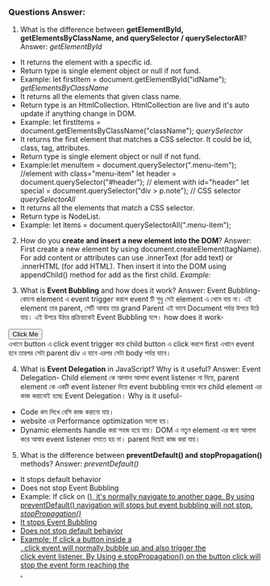 ### Questions Answer:

1. What is the difference between **getElementById, getElementsByClassName, and querySelector / querySelectorAll**?
   Answer:
   _getElementById_

- It returns the element with a specific id.
- Return type is single element object or null if not fund.
- Example: let firstItem = document.getElementById("idName");
  _getElementsByClassName_
- It returns all the elements that given class name.
- Return type is an HtmlCollection. HtmlCollection are live and it's auto update if anything change in DOM.
- Example: let firstItems = document.getElementsByClassName("className");
  _querySelector_
- It returns the first element that matches a CSS selector. It could be id, class, tag, attributes.
- Return type is single element object or null if not fund.
- Example:let menuItem = document.querySelector(".menu-item"); //element with class="menu-item"
  let header = document.querySelector("#header"); // element with id="header"
  let special = document.querySelector("div > p.note"); // CSS selector
  _querySelectorAll_
- It returns all the elements that match a CSS selector.
- Return type is NodeList.
- Example: let items = document.querySelectorAll(".menu-item");

2. How do you **create and insert a new element into the DOM**?
Answer: First create a new element by using document.createElement(tagName). For add content or attributes
can use .innerText (for add text) or .innerHTML (for add HTML). Then insert it into the DOM using appendChild()
method for add as the first child.
_Example:_
<div id="container"></div>

<script>
  let newPara = document.createElement("p");
  newPara.innerHTML = "<p> This is a new paragraph! </p>";
  document.getElementById("container").appendChild(newPara);
</script>

3. What is **Event Bubbling** and how does it work?
Answer:
Event Bubbling-
কোনো element এ event trigger করলে event টি শুধু সেই element এ থেমে যায় না। এই element তার parent,
সেটি আবার তার grand Parent এই ভাবে Document পর্যন্ত উপরে উঠে যায়। এই উপরে উঠার প্রক্রিয়াকেই Event Bubbling বলে।
how does it work-
<div id="parent">
  <button id="child">Click Me</button>
</div>
এখানে button এ click event trigger করে child button এ click করলে first এখানে event হবে 
তারপর সেটা parent div এ যাবে এরপর সেটা body পর্যন্ত যাবে।

4. What is **Event Delegation** in JavaScript? Why is it useful?
   Answer:
   Event Delegation-
   Child element কে আলাদা আলাদা event listener না দিয়ে, parent element কে একটি event listener দিয়ে
   event bubbling ব্যবহার করে child element এর কাজ করানোই হচ্ছে Event Delegation।
   Why is it useful-

- Code কম লিখে বেশি কাজ করানো যায়।
- website এর Performance optimization ভালো হয়।
- Dynamic elements handle করা সহজ হয়ে যায়। DOM এ নতুন element এর জন্য আলাদা করে
  আবার event listener বসাতে হয় না। parent দিয়েই কাজ করা যায়।

5. What is the difference between **preventDefault() and stopPropagation()** methods?
   Answer:
   _preventDefault()_

- It stops default behavior
- Does not stop Event Bubbling
- Example: If click on (<a href="">), it's normally navigate to another page. By using preventDefault()
  navigation will stops but event bubbling will not stop.
  _stopPropagation()_
- It stops Event Bubbling
- Does not stop default behavior
- Example: If click a button inside a <div>, click event will normally bubble up and also
  trigger the <div> click event listener. By Using e.stopPropagation() on the button click will
  stop the event form reaching the <div>.
